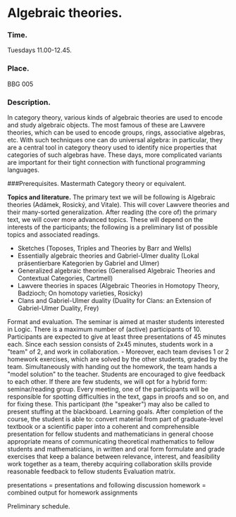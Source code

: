 # Algebraic theories.

### Time.
Tuesdays 11.00-12.45.

### Place.
BBG 005

### Description.
In category theory, various kinds of algebraic theories are used to encode and study algebraic objects. The most famous of these are Lawvere theories, which can be used to encode groups, rings, associative algebras, etc. With such techniques one can do universal algebra: in particular, they are a central tool in category theory used to identify nice properties that categories of such algebras have. These days, more complicated variants are important for their tight connection with functional programming languages.

###Prerequisites.
Mastermath Category theory or equivalent.

**Topics and literature.** The primary text we will be following is Algebraic theories (Adámek, Rosický, and Vitale). This will cover Lawvere theories and their many-sorted generalization. After reading (the core of) the primary text, we will cover more advanced topics. These will depend on the interests of the participants; the following is a preliminary list of possible topics and associated readings.
- Sketches (Toposes, Triples and Theories by Barr and Wells)
- Essentially algebraic theories and Gabriel-Ulmer duality (Lokal präsentierbare Kategorien by Gabriel and Ulmer)
- Generalized algebraic theories (Generalised Algebraic Theories and Contextual Categories, Cartmell)
- Lawvere theories in spaces (Algebraic Theories in Homotopy Theory, Badzioch; On homotopy varieties, Rosicky)
- Clans and Gabriel-Ulmer duality (Duality for Clans: an Extension of Gabriel-Ulmer Duality, Frey)

Format and evaluation. The seminar is aimed at master students interested in Logic. There is a maximum number of (active) participants of 10. Participants are expected to give at least three presentations of 45 minutes each. Since each session consists of 2x45 minutes, students work in a "team" of 2, and work in collaboration. - Moreover, each team devises 1 or 2 homework exercises, which are solved by the other students, graded by the team. Simultaneously with handing out the homework, the team hands a "model solution" to the teacher. Students are encouraged to give feedback to each other.
If there are few students, we will opt for a hybrid form: seminar/reading group. Every meeting, one of the participants will be responsible for spotting difficulties in the text, gaps in proofs and so on, and for fixing these. This participant (the "speaker") may also be called to present stuffing at the blackboard.
Learning goals. After completion of the course, the student is able to:
convert material from part of graduate-level textbook or a scientific paper into a coherent and comprehensible presentation for fellow students and mathematicians in general
choose appropriate means of communicating theoretical mathematics to fellow students and mathematicians, in written and oral form
formulate and grade exercises that keep a balance between relevance, interest, and feasibility
work together as a team, thereby acquiring collaboration skills
provide reasonable feedback to fellow students
Evaluation matrix. 

presentations = presentations and following discussion
homework = combined output for homework assignments

Preliminary schedule.


